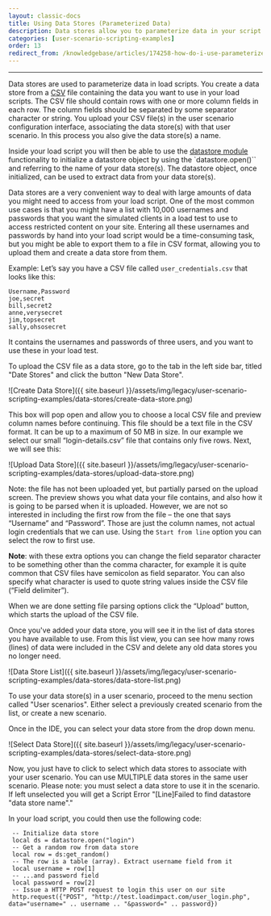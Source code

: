```yaml
---
layout: classic-docs
title: Using Data Stores (Parameterized Data)
description: Data stores allow you to parameterize data in your script.  User Logins, URLs and form data are just some examples.
categories: [user-scenario-scripting-examples]
order: 13
redirect_from: /knowledgebase/articles/174258-how-do-i-use-parameterized-data-data-stores
---
```


***

Data stores are used to parameterize data in load scripts. You create a data store from a [CSV](http://en.wikipedia.org/wiki/Comma-separated_values) file containing the data you want to use in your load scripts. The CSV file should contain rows with one or more column fields in each row. The column fields should be separated by some separator character or string. You upload your CSV file(s) in the user scenario configuration interface, associating the data store(s) with that user scenario. In this process you also give the data store(s) a name.

Inside your load script you will then be able to use the [datastore module](https://loadimpact.com/load-script-api#datastore) functionality to initialize a datastore object by using the `datastore.open()`` and referring to the name of your data store(s). The datastore object, once initialized, can be used to extract data from your data store(s).

Data stores are a very convenient way to deal with large amounts of data you might need to access from your load script. One of the most common use cases is that you might have a list with 10,000 usernames and passwords that you want the simulated clients in a load test to use to access restricted content on your site. Entering all these usernames and passwords by hand into your load script would be a time-consuming task, but you might be able to export them to a file in CSV format, allowing you to upload them and create a data store from them.

Example:
Let’s say you have a CSV file called `user_credentials.csv` that looks like this:
```
Username,Password
joe,secret
bill,secret2
anne,verysecret
jim,topsecret
sally,ohsosecret
```
It contains the usernames and passwords of three users, and you want to use these in your load test.

To upload the CSV file as a data store, go to the tab in the left side bar, titled "Date Stores" and click the button "New Data Store".

![Create Data Store]({{ site.baseurl }}/assets/img/legacy/user-scenario-scripting-examples/data-stores/create-data-store.png)



This box will pop open and allow you to choose a local CSV file and preview column names before continuing.  This file should be a text file in the CSV format. It can be up to a maximum of 50 MB in size. In our example we select our small “login-details.csv” file that contains only five rows. Next, we will see this:

![Upload Data Store]({{ site.baseurl }}/assets/img/legacy/user-scenario-scripting-examples/data-stores/upload-data-store.png)


Note: the file has not been uploaded yet, but partially parsed on the upload screen. The preview shows you what data your file contains, and also how it is going to be parsed when it is uploaded. However, we are not so interested in including the first row from the file – the one that says “Username” and “Password”. Those are just the column names, not actual login credentials that we can use. Using the `Start from line` option you can select the row to first use.

**Note**: with these extra options you can change the field separator character to be something other than the comma character, for example it is quite common that CSV files have semicolon as field separator. You can also specify what character is used to quote string values inside the CSV file (“Field delimiter”).

When we are done setting file parsing options click the “Upload” button, which starts the upload of the CSV file.


Once you've added your data store, you will see it in the list of data stores you have available to use. From this list view, you can see how many rows (lines) of data were included in the CSV and delete any old data stores you no longer need.

![Data Store List]({{ site.baseurl }}/assets/img/legacy/user-scenario-scripting-examples/data-stores/data-store-list.png)

To use your data store(s) in a user scenario, proceed to the menu section called "User scenarios". Either select a previously created scenario from the list, or create a new scenario.

Once in the IDE, you can select your data store from the drop down menu.

![Select Data Store]({{ site.baseurl }}/assets/img/legacy/user-scenario-scripting-examples/data-stores/select-data-store.png)


Now, you just have to click to select which data stores to associate with your user scenario. You can use MULTIPLE data stores in the same user scenario. Please note: you must select a data store to use it in the scenario. If left unselected you will get a Script Error "\[Line]Failed to find datastore "data store name"."

In your load script, you could then use the following code:
```
 -- Initialize data store
 local ds = datastore.open("login")
 -- Get a random row from data store
 local row = ds:get_random()
 -- The row is a table (array). Extract username field from it
 local username = row[1]
 -- ...and password field
 local password = row[2]
 -- Issue a HTTP POST request to login this user on our site
 http.request({"POST", "http://test.loadimpact.com/user_login.php", data="username=" .. username .. "&password=" .. password})
```
